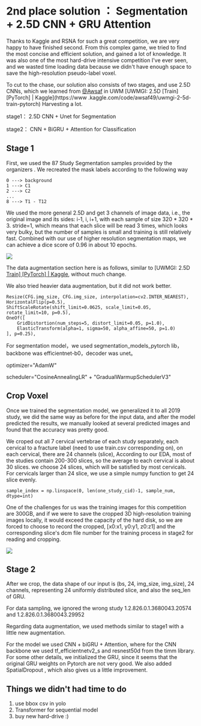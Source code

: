 # 2nd place solution ： Segmentation + 2.5D CNN + GRU Attention

Thanks to Kaggle and RSNA for such a great competition, we are very happy to have finished second. From this complex game, we tried to find the most concise and efficient solution, and gained a lot of knowledge. It was also one of the most hard-drive intensive competition I've ever seen, and we wasted time loading data because we didn't have enough space to save the high-resolution pseudo-label voxel.

To cut to the chase, our solution also consists of two stages, and use 2.5D CNNs, which we learned from [@Awsaf](https://www.kaggle.com/awsaf49) in UWM [UWMGI: 2.5D [Train\] [PyTorch] | Kaggle](https://www .kaggle.com/code/awsaf49/uwmgi-2-5d-train-pytorch) Harvesting a lot.

stage1： 2.5D CNN + Unet for Segmentation

stage2： CNN + BiGRU + Attention for Classification



## Stage 1

First, we used the 87 Study Segmentation samples provided by the organizers . We recreated the mask labels according to the following way

```
0 ---> background
1 ---> C1
2 ---> C2
...
8 ---> T1 - T12
```

We used the more general 2.5D and get 3 channels of image data, i.e., the original image and its sides: i-1, i, i+1, with each sample of size 320 * 320 * 3. stride=1, which means that each slice will be read 3 times, which looks very bulky, but the number of samples is small and training is still relatively fast. Combined with our use of higher resolution segmentation maps, we can achieve a dice score of 0.96 in about 10 epochs.

![](https://www.googleapis.com/download/storage/v1/b/kaggle-forum-message-attachments/o/inbox%2F3799319%2F29389b33392e4b84d56d0d53be39c23e%2FSnipaste_2022-11-09_01-18-47.png?generation=1668028486937787&alt=media)




The data augmentation section here is as follows, similar to [UWMGI: 2.5D [Train\] [PyTorch] | Kaggle](https://www.kaggle.com/code/awsaf49/uwmgi-2-5d-train-pytorch), without much change.

We also tried heavier data augmentation, but it did not work better.

```
Resize(CFG.img_size, CFG.img_size, interpolation=cv2.INTER_NEAREST),
HorizontalFlip(p=0.5),
ShiftScaleRotate(shift_limit=0.0625, scale_limit=0.05, rotate_limit=10, p=0.5),
OneOf([
    GridDistortion(num_steps=5, distort_limit=0.05, p=1.0),
    ElasticTransform(alpha=1, sigma=50, alpha_affine=50, p=1.0)
], p=0.25),
```



For segmentation model，we used segmentation_models_pytorch lib， backbone was efficientnet-b0，decoder was unet。

optimizer="AdamW"

scheduler="CosineAnnealingLR" + "GradualWarmupSchedulerV3"





## Crop Voxel

Once we trained the segmentation model, we generalized it to all 2019 study, we did the same way as before for the input data, and after the model predicted the results, we manually looked at several predicted images and found that the accuracy was pretty good.

We croped out all 7 cervical vertebrae of each study separately, each cervical to a fracture label (need to use train.csv corresponding on), on each cervical, there are 24 channels (slice), According to our EDA, most of the studies contain 200-300 slices, so the average to each cervical is about 30 slices. we choose 24 slices, which will be satisfied by most cervicals. For cervicals larger than 24 slice, we use a simple numpy function to get 24 slice evenly.

```
sample_index = np.linspace(0, len(one_study_cid)-1, sample_num, dtype=int)
```

One of the challenges for us was the training images for this competition are 300GB, and if we were to save the cropped 3D high-resolution training images locally, it would exceed the capacity of the hard disk, so we are forced to choose to record the cropped, [x0:x1, y0:y1, z0:z1] and the corresponding slice's dcm file number for the training process in stage2 for reading and cropping.

![](https://www.googleapis.com/download/storage/v1/b/kaggle-forum-message-attachments/o/inbox%2F3799319%2F4ab026464572fb40996597d4aaa424c2%2Fimage-20221110043219911.png?generation=1668028409059020&alt=media)



## Stage 2



After we crop, the data shape of our input is (bs, 24, img_size, img_size), 24 channels, representing 24 uniformly distributed slice, and also the seq_len of GRU.

For data sampling, we ignored the wrong study 1.2.826.0.1.3680043.20574 and 1.2.826.0.1.3680043.29952

Regarding data augmentation, we used methods similar to stage1 with a little new augmentation.

For the model we used CNN + biGRU + Attention, where for the CNN backbone we used tf_efficientnetv2_s and resnest50d from the timm library. For some other details, we initialized the GRU, since it seems that the original GRU weights on Pytorch are not very good. We also added SpatialDropout , which also gives us a little improvement.



## Things we didn't had time to do

1. use bbox csv in yolo
2. Transformer for sequential model
3. buy new hard-drive :)





